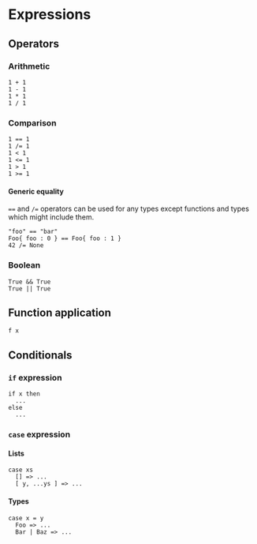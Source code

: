 # Expressions

## Operators

### Arithmetic

```
1 + 1
1 - 1
1 * 1
1 / 1
```

### Comparison

```
1 == 1
1 /= 1
1 < 1
1 <= 1
1 > 1
1 >= 1
```

#### Generic equality

`==` and `/=` operators can be used for any types except functions and types which might include them.

```
"foo" == "bar"
Foo{ foo : 0 } == Foo{ foo : 1 }
42 /= None
```

### Boolean

```
True && True
True || True
```

## Function application

```
f x
```

## Conditionals

### `if` expression

```
if x then
  ...
else
  ...
```

### `case` expression

#### Lists

```
case xs
  [] => ...
  [ y, ...ys ] => ...
```

#### Types

```
case x = y
  Foo => ...
  Bar | Baz => ...
```
